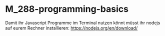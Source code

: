 # M_288-programming-basics

Damit ihr Javascript Programme im Terminal nutzen könnt müsst ihr nodejs auf eurem Rechner installieren: https://nodejs.org/en/download/

